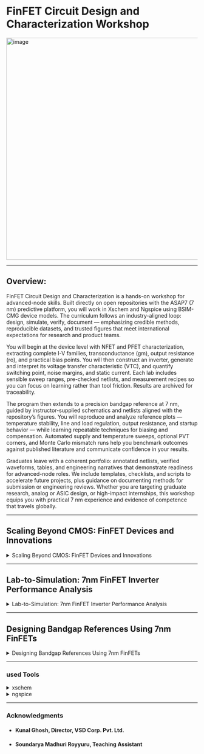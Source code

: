 # FinFET Circuit Design and Characterization Workshop

<img width="1199" height="584" alt="image" src="https://github.com/user-attachments/assets/be5eec19-3858-467f-9210-e7e083e8d67a" />

-----------------------------------------------------------------------------

## Overview:

FinFET Circuit Design and Characterization is a hands-on workshop for advanced-node skills. Built directly on open repositories with the ASAP7 (7 nm) predictive platform, you will work in Xschem and Ngspice using BSIM-CMG device models. The curriculum follows an industry-aligned loop: design, simulate, verify, document — emphasizing credible methods, reproducible datasets, and trusted figures that meet international expectations for research and product teams.

 

You will begin at the device level with NFET and PFET characterization, extracting complete I-V families, transconductance (gm), output resistance (ro), and practical bias points. You will then construct an inverter, generate and interpret its voltage transfer characteristic (VTC), and quantify switching point, noise margins, and static current. Each lab includes sensible sweep ranges, pre-checked netlists, and measurement recipes so you can focus on learning rather than tool friction. Results are archived for traceability.

 

The program then extends to a precision bandgap reference at 7 nm, guided by instructor-supplied schematics and netlists aligned with the repository’s figures. You will reproduce and analyze reference plots — temperature stability, line and load regulation, output resistance, and startup behavior — while learning repeatable techniques for biasing and compensation. Automated supply and temperature sweeps, optional PVT corners, and Monte Carlo mismatch runs help you benchmark outcomes against published literature and communicate confidence in your results.

 

Graduates leave with a coherent portfolio: annotated netlists, verified waveforms, tables, and engineering narratives that demonstrate readiness for advanced-node roles. We include templates, checklists, and scripts to accelerate future projects, plus guidance on documenting methods for submission or engineering reviews. Whether you are targeting graduate research, analog or ASIC design, or high-impact internships, this workshop equips you with practical 7 nm experience and evidence of competence that travels globally.

------------------------------------------------------------------------------

## Scaling Beyond CMOS: FinFET Devices and Innovations
<details>
<summary>Scaling Beyond CMOS: FinFET Devices and Innovations</summary>

&nbsp;
### 0. Path To Zetta Scale Computing
&nbsp;
<img width="1447" height="813" alt="image" src="https://github.com/user-attachments/assets/b226f7f9-6b2c-41df-91f2-a895b32da365" />

&nbsp;
<img width="1448" height="811" alt="image" src="https://github.com/user-attachments/assets/18249d1c-24e3-4428-955b-2953345e12fc" />

&nbsp;
<img width="1449" height="808" alt="image" src="https://github.com/user-attachments/assets/cb822405-bea9-425d-81f7-52a4a269cdc2" />

&nbsp;
<img width="1450" height="812" alt="image" src="https://github.com/user-attachments/assets/9b70f99a-5041-4204-8b30-b95662ebcbfa" />

&nbsp;
<img width="1451" height="810" alt="image" src="https://github.com/user-attachments/assets/057b6cde-114a-41b1-ba71-b17f5e24d169" />


&nbsp;
### 1. CMOS Evolution And Next-Gen Candidates
&nbsp;

<img width="1451" height="812" alt="image" src="https://github.com/user-attachments/assets/cbaca5b1-4cf9-40f6-93a2-2f75c0f07a4d" />


&nbsp;
### 2. Introduction To FinFETs
&nbsp;

<img width="1452" height="813" alt="image" src="https://github.com/user-attachments/assets/8fbde027-a528-473e-98c4-287c2715388f" />


<img width="1451" height="813" alt="image" src="https://github.com/user-attachments/assets/aa1efd1c-78a4-4368-906c-23e4e372788c" />


<img width="1448" height="811" alt="image" src="https://github.com/user-attachments/assets/91e0a730-fbf5-4721-ab4c-96a01ca538d1" />

&nbsp;
### 3. CMOS Technology Inflection Points
&nbsp;
<img width="1452" height="807" alt="image" src="https://github.com/user-attachments/assets/60cc2cd2-ddd8-4b19-849c-6f6265e2ba81" />


<img width="1448" height="808" alt="image" src="https://github.com/user-attachments/assets/b32d6203-0d72-4673-886b-ff7caa96a59e" />



&nbsp;
### 4. Standard Cell Area Scaling And Variability
&nbsp;


<img width="1451" height="807" alt="image" src="https://github.com/user-attachments/assets/5dcebf22-0c39-4201-8e3c-2f4f0a412ee4" />


<img width="1447" height="804" alt="image" src="https://github.com/user-attachments/assets/4996e2bd-aa42-4a61-92e1-259edad082ca" />


<img width="1450" height="799" alt="image" src="https://github.com/user-attachments/assets/11b40553-a24e-468f-9207-43096b94febe" />

&nbsp;
### 5. Parasitics Resistance And Capacitance
&nbsp;
<img width="1451" height="804" alt="image" src="https://github.com/user-attachments/assets/defe1527-4027-40c0-a17e-09af2c17f864" />


<img width="1451" height="804" alt="image" src="https://github.com/user-attachments/assets/e027474d-12db-4dbe-9b56-2613a1308fe9" />


<img width="1450" height="804" alt="image" src="https://github.com/user-attachments/assets/c5a4f5f4-5ca1-4373-8ad6-66090d44741b" />

&nbsp;
### 6. Device Scaling And Electrical Characteristics
&nbsp;

<img width="1450" height="804" alt="image" src="https://github.com/user-attachments/assets/7607448b-1399-49b5-a7e2-23796beb22e5" />


<img width="1448" height="803" alt="image" src="https://github.com/user-attachments/assets/9df2fbaa-5650-4fc0-9c80-4c8c4fc6c0aa" />


<img width="1452" height="804" alt="image" src="https://github.com/user-attachments/assets/a52b074b-42d7-4375-90dd-5eb10e737b70" />


<img width="1449" height="807" alt="image" src="https://github.com/user-attachments/assets/07de2558-d0be-40fd-8b37-849744fa3501" />


<img width="1451" height="803" alt="image" src="https://github.com/user-attachments/assets/fca1127c-5bce-4dfa-90a0-0c87ebafe051" />


<img width="1452" height="801" alt="image" src="https://github.com/user-attachments/assets/75ba0243-b720-4130-b4ef-6d173991ae49" />


<img width="1448" height="805" alt="image" src="https://github.com/user-attachments/assets/f7290e57-4a01-4dc3-968b-e6f71213d4aa" />

&nbsp;
### 7. 3D-Structures
&nbsp;

<img width="1450" height="804" alt="image" src="https://github.com/user-attachments/assets/7a5bdb5c-60b9-4ad8-a7c0-2399274fe17f" />


<img width="1450" height="804" alt="image" src="https://github.com/user-attachments/assets/cdffeca0-bf10-4bff-8160-0bb1ed8b06a1" />


<img width="1450" height="802" alt="image" src="https://github.com/user-attachments/assets/7821b108-0f6e-4a36-8616-d491eab36a18" />


<img width="1450" height="804" alt="image" src="https://github.com/user-attachments/assets/027d8dfc-07b3-4fb1-aa73-99694812cc75" />


<img width="1449" height="809" alt="image" src="https://github.com/user-attachments/assets/db667d29-1956-4563-b6fe-283e287bf6fe" />


<img width="1447" height="805" alt="image" src="https://github.com/user-attachments/assets/521bdaac-c552-4b58-b2e0-e23a92194ee6" />

&nbsp;
### 8. BOEL Innovations
&nbsp;

<img width="1450" height="801" alt="image" src="https://github.com/user-attachments/assets/a1e74bae-ee21-4c12-a318-58ce212cdd9c" />


<img width="1451" height="803" alt="image" src="https://github.com/user-attachments/assets/0145b8a5-eccc-4f2d-9b20-8ec308c0e949" />


<img width="1455" height="807" alt="image" src="https://github.com/user-attachments/assets/2999c726-e3cc-4831-a1bd-031ad33806c5" />


<img width="1449" height="806" alt="image" src="https://github.com/user-attachments/assets/5752f7fd-7ac2-4817-a0af-19e06d2d729d" />


<img width="1450" height="803" alt="image" src="https://github.com/user-attachments/assets/db766ccc-8621-4363-8fee-1c4a732f76be" />


</details>

---------------------------------------------------------------------------------
## Lab-to-Simulation: 7nm FinFET Inverter Performance Analysis
<details>
<summary>Lab-to-Simulation: 7nm FinFET Inverter Performance Analysis</summary>

&nbsp;
### 9. First NFET Characteristics Using 7nm PDKs
&nbsp;

Lets understand FinFET's, why they are used and plot characteristsics.
The NFET spice file we are using to plot characteristic is "nfet_char.spice"

You find it in VDI under ~Desktop/asap_7nm_Xschem.

``` cmd
vsduser@vsduser:~/Desktop/asap_7nm_Xschem$ pwd
/home/vsduser/Desktop/asap_7nm_Xschem
vsduser@vsduser:~/Desktop/asap_7nm_Xschem$ ls
asap_7nm_nfet.sym  bsimcmg.osdi         inverter_finfet.spice  inverter_vtc.sch    nfet_char.sch    README.md
asap_7nm_pfet.sym  inverter_finfet.sch  inverter_vtc2.spice    inverter_vtc.spice  nfet_char.spice
vsduser@vsduser:~/Desktop/asap_7nm_Xschem$ 

```

<img width="1029" height="136" alt="image" src="https://github.com/user-attachments/assets/6d2ea202-aa4e-4633-8d21-c19e5ff3d525" />

&nbsp;
##### spice files we are using: **nfet_char.spice**
&nbsp;

``` spice
** sch_path: /home/hprcse/Finfet/nfet_char.sch
**.subckt nfet_char
V1 nfet_in GND 0
V2 vdd GND 3
R1 vdd nfet_out 1k m=1
Xnfet2 nfet_out nfet_in GND GND asap_7nm_nfet l=7e-009 nfin=14
**** begin user architecture code


.dc v1 0 0.7 1m v2 0 0.7 0.2
.control
run
set xbrushwidth=3
let vd = vdd - nfet_out
let id  = vd/1000
plot id
.endc


**** end user architecture code
**.ends
.GLOBAL GND
**** begin user architecture code

.subckt asap_7nm_nfet S G D B l=7e-009 nfin=14
	nnmos_finfet S G D B BSIMCMG_osdi_N l=7e-009 nfin=14
.ends asap_7nm_nfet

.model BSIMCMG_osdi_N BSIMCMG_va (
+ TYPE = 1
************************************************************
*                         general                          *
************************************************************
+version = 107             bulkmod = 1               igcmod  = 1               igbmod  = 0
+gidlmod = 1               iimod   = 0               geomod  = 1               rdsmod  = 0
+rgatemod= 0               rgeomod = 0               shmod   = 0               nqsmod  = 0
+coremod = 0               cgeomod = 0               capmod  = 0               tnom    = 25
+eot     = 1e-009          eotbox  = 1.4e-007        eotacc  = 1e-010          tfin    = 6.5e-009
+toxp    = 2.1e-009        nbody   = 1e+022          phig    = 4.2466          epsrox  = 3.9
+epsrsub = 11.9            easub   = 4.05            ni0sub  = 1.1e+016        bg0sub  = 1.17
+nc0sub  = 2.86e+025       nsd     = 2e+026          ngate   = 0               nseg    = 5
+l       = 2.1e-008        xl      = 1e-009          lint    = -2e-009         dlc     = 0
+dlbin   = 0               hfin    = 3.2e-008        deltaw  = 0               deltawcv= 0
+sdterm  = 0               epsrsp  = 3.9             nfin    = 1
+toxg    = 1.80e-009
************************************************************
*                            dc                            *
************************************************************
+cit     = 0               cdsc    = 0.01            cdscd   = 0.01            dvt0    = 0.05
+dvt1    = 0.47            phin    = 0.05            eta0    = 0.07            dsub    = 0.35
+k1rsce  = 0               lpe0    = 0               dvtshift= 0               qmfactor= 2.5
+etaqm   = 0.54            qm0     = 0.001           pqm     = 0.66            u0      = 0.0303
+etamob  = 2               up      = 0               ua      = 0.55            eu      = 1.2
+ud      = 0               ucs     = 1               rdswmin = 0               rdsw    = 200
+wr      = 1               rswmin  = 0               rdwmin  = 0               rshs    = 0
+rshd    = 0               vsat    = 70000           deltavsat= 0.2             ksativ  = 2
+mexp    = 4               ptwg    = 30              pclm    = 0.05            pclmg   = 0
+pdibl1  = 0               pdibl2  = 0.002           drout   = 1               pvag    = 0
+fpitch  = 2.7e-008        rth0    = 0.225           cth0    = 1.243e-006      wth0    = 2.6e-007
+lcdscd  = 5e-005          lcdscdr = 5e-005          lrdsw   = 0.2             lvsat   = 0
************************************************************
*                         leakage                          *
************************************************************
+aigc    = 0.014           bigc    = 0.005           cigc    = 0.25            dlcigs  = 1e-009
+dlcigd  = 1e-009          aigs    = 0.0115          aigd    = 0.0115          bigs    = 0.00332
+bigd    = 0.00332         cigs    = 0.35            cigd    = 0.35            poxedge = 1.1
+agidl   = 1e-012          agisl   = 1e-012          bgidl   = 10000000        bgisl   = 10000000
+egidl   = 0.35            egisl   = 0.35
************************************************************
*                            rf                            *
************************************************************
************************************************************
*                         junction                         *
************************************************************
************************************************************
*                       capacitance                        *
************************************************************
+cfs     = 0               cfd     = 0               cgso    = 1.6e-010        cgdo    = 1.6e-010
+cgsl    = 0               cgdl    = 0               ckappas = 0.6             ckappad = 0.6
+cgbo    = 0               cgbl    = 0
************************************************************
*                       temperature                        *
************************************************************
+tbgasub = 0.000473        tbgbsub = 636             kt1     = 0               kt1l    = 0
+ute     = -0.7            utl     = 0               ua1     = 0.001032        ud1     = 0
+ucste   = -0.004775       at      = 0.001           ptwgt   = 0.004           tmexp   = 0
+prt     = 0               tgidl   = -0.007          igt     = 2.5
************************************************************
*                          noise                           *
************************************************************
**)
.control
pre_osdi /home/vsduser/Desktop/asap_7nm_Xschem/bsimcmg.osdi
.endc


**** end user architecture code
.end
```
&nbsp;
#### to create characteristics plot run "___ngspice nfet_char.spice___"
&nbsp;
<img width="1359" height="947" alt="image" src="https://github.com/user-attachments/assets/7f6926b3-f729-46c5-aac7-d8f3b5fb20ab" />
&nbsp;

if we ___plot id vs vd___ in **ngspice** we get following graph

&nbsp;
&nbsp;
<img width="1157" height="966" alt="image" src="https://github.com/user-attachments/assets/3852790a-6228-4850-bde2-44fc64aafc28" />
&nbsp;



### 10. First Inverter Characteristics Using 7nm FinFETs
before we start with inverter characteristic we run xschem with nfet characteristic: <ins>**xschem nfet_char.sch**</ins>

#### some useful commands for "**xschem**" handling:
&nbsp;
 | Command|Key-Sequence|
 |:--------|:------------:|
 |Zoom full| F |
 |Redraw screen | ESC |
 |Zoom In | Shift-Z |
 |Zoom Out | Cntrl-Z | 
 |Insert Object | Shift-I|
 |Insert Line | L |
 |Selcet all| Ctrl-A|
 |Save| Ctrl-S|
 |Open| Ctrl-O|
 |Quit| Ctrl-Q|

&nbsp;

<img width="671" height="136" alt="image" src="https://github.com/user-attachments/assets/c298584b-1317-4b16-a475-73c5cada7466" />

&nbsp;

<img width="1192" height="896" alt="image" src="https://github.com/user-attachments/assets/4dfc71e9-96e9-41be-b447-581c777d5244" />

&nbsp;
&nbsp;

let jump now to inverter characteristic. We us following spice file "inverter_vtc_class.spice" with below contens:

``` spice

** sch_path: /home/vsduser/Desktop/asap_7nm_Xschem/inverter_vtc.sch
**.subckt inverter_vtc
Xpfet1 nfet_out nfet_in vdd vdd asap_7nm_pfet l=7e-009 nfin=14
Xnfet1 nfet_out nfet_in GND GND asap_7nm_nfet l=7e-009 nfin=14
V1 nfet_in GND pulse(0 0.7 20p 10p 10p 20p 500p 1)
V2 vdd GND 0.7
**** begin user architecture code


.dc v1 0 0.7 1m
*.tran 1e-12 100e-12

.control
    * First run DC
    dc v1 0 0.7 1m
    run

    * DC measurements
    meas dc v_th when nfet_out = nfet_in
    plot nfet_out nfet_in
    
    let gain_av = abs(deriv(nfet_out))
    meas dc max_gain max gain_av
    let gain_target = max_gain * 0.999
    meas dc vil find nfet_in when gain_av = gain_target cross=1
    meas dc voh find nfet_out when gain_av = gain_target cross=1
    meas dc vih find nfet_in when gain_av = gain_target cross=2
    meas dc vol find nfet_out when gain_av = gain_target cross=2
    let nmh = voh - vih
    let nml = vil - vol
    print v_th max_gain vil voh vih vol nmh nml
    
    *Transconductance
    
    let id = v2#branch
    let gm = real(deriv(id, nfet_in))
    meas dc gm_max MAX gm
    plot gm
    let r_out= deriv(nfet_out,id)
    plot r_out
    plot id
    
    * Transient measurements
    tran 1e-12 100e-12
    meas tran tpr when nfet_in = 0.35 rise = 1
    meas tran tpf when nfet_out = 0.35 fall = 1
    let tp = (tpr + tpf) / 2
    let trans_current = v2#branch
    meas tran id_pwr integ trans_current from=2e-11 to=6e-11
    let pwr = id_pwr * 0.7
    let power = abs(pwr / 40e-12)
    print tpr tpf tp id_pwr pwr power
  
    tran 0.1 100p                         
    meas tran tr when nfet_in=0.07 RISE=1  
    meas tran tf when nfet_out=0.63 FALL=1 
    let t_delay = tr + tf                  
    print t_delay                         
    let f = 1/t_delay                     
    print f                              

    

.endc




**** end user architecture code
**.ends
.GLOBAL GND
**** begin user architecture code

.subckt asap_7nm_pfet S G D B l=7e-009 nfin=14
	npmos_finfet S G D B BSIMCMG_osdi_P l=7e-009 nfin=14
.ends asap_7nm_pfet

.model BSIMCMG_osdi_P BSIMCMG_va (
+ TYPE = 0

************************************************************
*                         general                          *
************************************************************
+version = 107             bulkmod = 1               igcmod  = 1               igbmod  = 0
+gidlmod = 1               iimod   = 0               geomod  = 1               rdsmod  = 0
+rgatemod= 0               rgeomod = 0               shmod   = 0               nqsmod  = 0
+coremod = 0               cgeomod = 0               capmod  = 0               tnom    = 25
+eot     = 1e-009          eotbox  = 1.4e-007        eotacc  = 3e-010          tfin    = 6.5e-009
+toxp    = 2.1e-009        nbody   = 1e+022          phig    = 4.9278          epsrox  = 3.9
+epsrsub = 11.9            easub   = 4.05            ni0sub  = 1.1e+016        bg0sub  = 1.17
+nc0sub  = 2.86e+025       nsd     = 2e+026          ngate   = 0               nseg    = 5
+l       = 2.1e-008        xl      = 1e-009          lint    = -2.5e-009       dlc     = 0
+dlbin   = 0               hfin    = 3.2e-008        deltaw  = 0               deltawcv= 0
+sdterm  = 0               epsrsp  = 3.9             nfin    = 1
+toxg    = 1.8e-009
************************************************************
*                            dc                            *
************************************************************
+cit     = 0               cdsc    = 0.003469        cdscd   = 0.001486        dvt0    = 0.05
+dvt1    = 0.36            phin    = 0.05            eta0    = 0.094           dsub    = 0.24
+k1rsce  = 0               lpe0    = 0               dvtshift= 0               qmfactor= 0
+etaqm   = 0.54            qm0     = 2.183e-012      pqm     = 0.66            u0      = 0.0237
+etamob  = 4               up      = 0               ua      = 1.133           eu      = 0.05
+ud      = 0.0105          ucs     = 0.2672          rdswmin = 0               rdsw    = 200
+wr      = 1               rswmin  = 0               rdwmin  = 0               rshs    = 0
+rshd    = 0               vsat    = 60000           deltavsat= 0.17            ksativ  = 1.592
+mexp    = 2.491           ptwg    = 25              pclm    = 0.01            pclmg   = 1
+pdibl1  = 800             pdibl2  = 0.005704        drout   = 4.97            pvag    = 200
+fpitch  = 2.7e-008        rth0    = 0.15            cth0    = 1.243e-006      wth0    = 2.6e-007
+lcdscd  = 0               lcdscdr = 0               lrdsw   = 1.3             lvsat   = 1441
************************************************************
*                         leakage                          *
************************************************************
+aigc    = 0.007           bigc    = 0.0015          cigc    = 1               dlcigs  = 5e-009
+dlcigd  = 5e-009          aigs    = 0.006           aigd    = 0.006           bigs    = 0.001944
+bigd    = 0.001944        cigs    = 1               cigd    = 1               poxedge = 1.152
+agidl   = 2e-012          agisl   = 2e-012          bgidl   = 1.5e+008        bgisl   = 1.5e+008
+egidl   = 1.142           egisl   = 1.142
************************************************************
*                            rf                            *
************************************************************
************************************************************
*                         junction                         *
************************************************************
************************************************************
*                       capacitance                        *
************************************************************
+cfs     = 0               cfd     = 0               cgso    = 1.6e-010        cgdo    = 1.6e-010
+cgsl    = 0               cgdl    = 0               ckappas = 0.6             ckappad = 0.6
+cgbo    = 0               cgbl    = 0
************************************************************
*                       temperature                        *
************************************************************
+tbgasub = 0.000473        tbgbsub = 636             kt1     = 0               kt1l    = 0
+ute     = -1.2            utl     = 0               ua1     = 0.001032        ud1     = 0
+ucste   = -0.004775       at      = 0.001           ptwgt   = 0.004           tmexp   = 0
+prt     = 0               tgidl   = -0.007          igt     = 2.5
************************************************************
*                          noise                           *
************************************************************
**)
.control
pre_osdi /home/vsduser/Desktop/asap_7nm_Xschem/bsimcmg.osdi
.endc



.subckt asap_7nm_nfet S G D B l=7e-009 nfin=14
	nnmos_finfet S G D B BSIMCMG_osdi_N l=7e-009 nfin=14
.ends asap_7nm_nfet

.model BSIMCMG_osdi_N BSIMCMG_va (
+ TYPE = 1
************************************************************
*                         general                          *
************************************************************
+version = 107             bulkmod = 1               igcmod  = 1               igbmod  = 0
+gidlmod = 1               iimod   = 0               geomod  = 1               rdsmod  = 0
+rgatemod= 0               rgeomod = 0               shmod   = 0               nqsmod  = 0
+coremod = 0               cgeomod = 0               capmod  = 0               tnom    = 25
+eot     = 1e-009          eotbox  = 1.4e-007        eotacc  = 1e-010          tfin    = 6.5e-009
+toxp    = 2.1e-009        nbody   = 1e+022          phig    = 4.2466          epsrox  = 3.9
+epsrsub = 11.9            easub   = 4.05            ni0sub  = 1.1e+016        bg0sub  = 1.17
+nc0sub  = 2.86e+025       nsd     = 2e+026          ngate   = 0               nseg    = 5
+l       = 2.1e-008        xl      = 1e-009          lint    = -2e-009         dlc     = 0
+dlbin   = 0               hfin    = 3.2e-008        deltaw  = 0               deltawcv= 0
+sdterm  = 0               epsrsp  = 3.9             nfin    = 1
+toxg    = 1.80e-009
************************************************************
*                            dc                            *
************************************************************
+cit     = 0               cdsc    = 0.01            cdscd   = 0.01            dvt0    = 0.05
+dvt1    = 0.47            phin    = 0.05            eta0    = 0.07            dsub    = 0.35
+k1rsce  = 0               lpe0    = 0               dvtshift= 0               qmfactor= 2.5
+etaqm   = 0.54            qm0     = 0.001           pqm     = 0.66            u0      = 0.0303
+etamob  = 2               up      = 0               ua      = 0.55            eu      = 1.2
+ud      = 0               ucs     = 1               rdswmin = 0               rdsw    = 200
+wr      = 1               rswmin  = 0               rdwmin  = 0               rshs    = 0
+rshd    = 0               vsat    = 70000           deltavsat= 0.2             ksativ  = 2
+mexp    = 4               ptwg    = 30              pclm    = 0.05            pclmg   = 0
+pdibl1  = 0               pdibl2  = 0.002           drout   = 1               pvag    = 0
+fpitch  = 2.7e-008        rth0    = 0.225           cth0    = 1.243e-006      wth0    = 2.6e-007
+lcdscd  = 5e-005          lcdscdr = 5e-005          lrdsw   = 0.2             lvsat   = 0
************************************************************
*                         leakage                          *
************************************************************
+aigc    = 0.014           bigc    = 0.005           cigc    = 0.25            dlcigs  = 1e-009
+dlcigd  = 1e-009          aigs    = 0.0115          aigd    = 0.0115          bigs    = 0.00332
+bigd    = 0.00332         cigs    = 0.35            cigd    = 0.35            poxedge = 1.1
+agidl   = 1e-012          agisl   = 1e-012          bgidl   = 10000000        bgisl   = 10000000
+egidl   = 0.35            egisl   = 0.35
************************************************************
*                            rf                            *
************************************************************
************************************************************
*                         junction                         *
************************************************************
************************************************************
*                       capacitance                        *
************************************************************
+cfs     = 0               cfd     = 0               cgso    = 1.6e-010        cgdo    = 1.6e-010
+cgsl    = 0               cgdl    = 0               ckappas = 0.6             ckappad = 0.6
+cgbo    = 0               cgbl    = 0
************************************************************
*                       temperature                        *
************************************************************
+tbgasub = 0.000473        tbgbsub = 636             kt1     = 0               kt1l    = 0
+ute     = -0.7            utl     = 0               ua1     = 0.001032        ud1     = 0
+ucste   = -0.004775       at      = 0.001           ptwgt   = 0.004           tmexp   = 0
+prt     = 0               tgidl   = -0.007          igt     = 2.5
************************************************************
*                          noise                           *
************************************************************
**)
.control
pre_osdi /home/vsduser/Desktop/asap_7nm_Xschem/bsimcmg.osdi
.endc


**** end user architecture code
.end


```

we do spice simulation with "ngspice inverter_vtc_class.spice" and get al result 4 plots.

- nfet_out vs nfet_in (V_th)
- output resistance
- drain current
- transconductance (Gm)

<img width="1477" height="950" alt="image" src="https://github.com/user-attachments/assets/db21d969-40f8-4e1d-b66a-49cca17ae3ec" />

&nbsp;
&nbsp;
#### Switchine Threshold Voltage (V_tc)

The switching threshold, denoted as V_th, is defined as the point where the input voltage nfet_in equals the output voltage nfet_out. The ratio of the relative driving strengths of the PMOS and NMOS transistors determines this switching threshold. To raise V_th, a larger ratio is needed, which involves widening the PMOS transistor. Conversely, enhancing the strength of the NMOS transistor will shift the switching threshold closer to ground (GND).

Spice command for calculating V_th:
&nbsp;
``` spice
meas dc v_th when nfet_out=nfet_in
```
&nbsp;
cutoff point for Vtc will be at:

x0 = 0.344791, y0 = 0.344768
&nbsp;

<img width="1326" height="957" alt="image" src="https://github.com/user-attachments/assets/0ef03bf1-3e92-402b-824f-81d963b16b02" />

&nbsp;
**ngspice result -> v_th =  3.447862e-01**
&nbsp;

<img width="611" height="223" alt="image" src="https://github.com/user-attachments/assets/0b974a03-9d78-4e20-97bb-61d885f73718" />

&nbsp;

#### Drain Current (Id)

Drain current (𝐼𝐷) is the current that flows from the drain terminal to the source terminal in a field-effect transistor (FET). It is primarily controlled by the voltage applied at the gate terminal, which creates an electric field that modulates the conductivity of the channel between the drain and source. As the gate voltage increases, the channel becomes more conductive, allowing more current to flow from the drain to the source. In the saturation region, the drain current reaches a constant value, independent of the drain-source voltage, while in the triode region, it increases linearly with the drain-source voltage. The drain current is a key parameter in determining the performance of transistors in various applications, such as amplifiers and digital circuits.

Here the drain current is calculated using v2#branch current . We can get this by using display in NGSPICE. The commands that were used to plot Id

```spice
let id=v2#branch
plot id
```

&nbsp;

<img width="1601" height="969" alt="image" src="https://github.com/user-attachments/assets/1b4c4b81-453a-468b-91b9-0a8d7f6ec3ba" />

&nbsp;

#### Propagation Delay (Tp)

The propagation delay of a logic gate e.g. inverter is the difference in time (calculated at 50% of input-output transition), when output switches, after application of input. Rise time (tr) is the time, during transition, when output switches from 10% to 90% of the maximum value. Fall time (tf) is the time, during transition, when output switches from 90% to 10% of the maximum value. Many designs could also prefer 30% to 70% for rise time and 70% to 30% for fall time. It could vary upto different designs.

Spice Commands

``` spice
meas tran tpr when nfet_in=0.35 RISE=1 : Measures the rise time (tpr) when the input voltage reaches 0.35V
meas tran tpf when nfet_out=0.35 FALL=1 : Measures the fall time (tpf) when the output voltage reaches 0.35V. 
let tp = (tpf + tpr)/2 : Calculates the average propagation delay (tp) as the mean of the rise and fall times.
print tp : prints the Propagation Delay
```
&nbsp;

<ins>ngspice output for propagation delay>/ins>

**tpr = 2.500000e-11**

**tpf = 2.560432e-11**

**tp = 2.530216e-11**


&nbsp;

#### Gain (Av)

Gain is defined as Change in output voltage to that of input voltage. Spice Commands to calculate gain

``` spice
let gain_av=deriv(nfet_out) : this gives out negative gain
** to get abs gain we can use

let gain_av=abs(deriv(nfet_out)) : Gives the absolute value of gain.
plot gain
```

&nbsp;

<ins>ngspice output for max gain:</ins>
&nbsp;

**max_gain = 6.428448e+00**

&nbsp;

#### Noise Margins

Noise margin in a CMOS voltage transfer characteristic (VTC) refers to the tolerance a digital circuit has to noise before signal integrity is compromised. It is defined by two key metrics: Noise Margin High (NMH) and Noise Margin Low (NML). NMH is the difference between the minimum output high voltage (VOH) and the minimum input high voltage (VIH) required to recognize a logic high signal. NML is the difference between the maximum output low voltage (VOL) and the maximum input low voltage (VIL) required to recognize a logic low signal. Larger noise margins ensure the circuit is more resistant to voltage fluctuations or noise, maintaining proper logic level detection.

Spice Commands:

``` spice
meas dc vil find nfet_in when nfet_out=gain CROSS=1   : Measures the (vil, the "input low voltage") when (nfet_out) crosses the gain value for the first time (CROSS=1).
meas dc voh find nfet_out when nfet_out=gain CROSS=1  : Measures the (voh, the "output high voltage") at the same crossing point as vil. 
meas dc vih find nfet_in when nfet_out=gain CROSS=2   : Measures the (vih, the "input high voltage") when the output voltage crosses the gain value for the second time (CROSS=2). 
meas dc vol find nfet_out when nfet_out=gain CROSS=2  : Measures the (vol, the "output low voltage") at the second crossing point. This represents the low state of the output.

let nmh=voh-vih                                       : Calculates the noise margin high (nmh)
print nmh                                             : Prints the calculated noise margin high.
let nml=vil-vol                                       : Calculates the noise margin low (nml)
print nml                                             : Prints the calculated noise margin low.
```

<ins>ngspice output for noise margin:</ins>

**vil = 3.488156e-01**

**voh = 3.190767e-01**

**vih = 3.510961e-01**

**vol = 3.044187e-01**

**nmh = -3.20194e-02**

&nbsp;

#### - Transconductance (Gm)

- The transconductance gm of a device is the small‑signal change of the output current per change of the input voltage:
  gm = dIout / dVin.
- Unit: siemens (S) = A/V. Common symbol: gm or g_m. Also called transconductance (or mutual conductance).

Meaning
- gm describes how efficiently a voltage change at the input is converted into a current change at the output. It is a key parameter for the gain behavior and bandwidth of amplifier circuits.

Formulas for typical devices
- BJT (collector/emitter current Ic, thermal voltage VT ≈ 25.85 mV at 25 °C):
  gm ≈ Ic / VT.
  Example: Ic = 1 mA → gm ≈ 0.001 / 0.02585 ≈ 0.0387 S = 38.7 mS.
- MOSFET (saturation region, overdrive Vov = Vgs − Vth):
  Approximation: gm ≈ 2·Id / Vov.
  Alternatively (ideal square‑law): gm = √(2 μ·Cox·(W/L)·Id).
  Example: Id = 1 mA, Vov = 0.2 V → gm ≈ 2·0.001 / 0.2 = 0.01 S = 10 mS.

Small‑signal models
- BJT (hybrid‑π): small‑signal current source gm·vπ between collector and emitter; input resistance rπ ≈ β / gm.
- MOSFET: small‑signal current source gm·vgs between drain and source; gate is effectively a high‑impedance input.

Effect on gain
- In a simple amplifier with load resistance RL, the voltage gain is approximately A_v ≈ −gm·(RL || r_o) (sign depends on circuit topology).
- Higher gm → higher open‑loop gain and often larger bandwidth, but also stronger dependence on bias current and temperature.

Practical notes
- gm depends on the operating point (bias current or Vgs/Vbe) and on temperature.
- In integrated circuits the specific transconductance k′ = μ·Cox is often used.
- For more accurate calculations additional effects must be considered (e.g., channel‑length modulation r_o for MOSFETs, nonlinearities).

One‑sentence summary
- Transconductance = small‑signal current change per input voltage change (gm = dI/dV), a central parameter for a transistor’s ability to amplify.

Spice commands

``` spice
let gm = real(deriv(id, nfet_in)) : Calculates the transconductance (gm) as the derivative of the branch current with respect to the input voltage.
meas dc gm_max MAX gm: Measures the maximum transconductance (gm_max).
plot gm
```

&nbsp;

<ins>ngspice output for max transcudacdance:</ins>

**gm_max              =  1.235805e-03 at=  4.250000e-01**

&nbsp;

<img width="973" height="756" alt="image" src="https://github.com/user-attachments/assets/667a4093-2903-49c1-878d-eb8feba976be" />

&nbsp;

#### - Frequency (f)

In this case, the maximum signal frequency was calculated, using delay time. As disscussed above about rise time (tr) and fall time (tf). So the frequency would be 1/(tr+tf) Spice commands used for this :

``` spice
tran 0.1 100p                          : Performs a transient analysis with a time step of 0.1ns and a total simulation time of 100ps.
meas tran tr when nfet_in=0.07 RISE=1  : Measures the rise time (tr) when the input voltage reaches 0.07V.
meas tran tf when nfet_out=0.63 FALL=1 : Measures the fall time (tf) when the output voltage reaches 0.63V.
let t_delay = tr + tf                  : Calculates the total delay time as the sum of rise and fall times.
print t_delay                          : Prints the total delay time.
let f = 1/t_delay                      : Calculates the frequency (f) as the reciprocal of the total delay time.
print f                                : Prints the frequency.

```

&nbsp;

<ins>ngspice output for frequency:</ins>

**tr                  =  2.100000e-11**

**tf                  =  2.351715e-11**

**t_delay = 4.451715e-11**

**f = 2.246325e+10**

&nbsp;

#### - Output Resistance

The output resistance is defined as the ratio of output node voltage and the change in drain current. So here we are taking derivative of output voltage and derivative of the drain current. Spice commands:

``` spice
let r_out= deriv(nfet_out,id)   : Calculates the output resistance by taking the derivative of the output voltage with respect to the branch current.
plot r_out                      : Plots the output resistance.
```

&nbsp;

<img width="1460" height="853" alt="image" src="https://github.com/user-attachments/assets/05785c84-7161-4bc6-8cf9-790af66eaa1d" />

&nbsp;

#### - Schematic of inverter

&nbsp;

<ins>**run "xschem inverter_vtc.sch"**</ins>

&nbsp;

<img width="1144" height="817" alt="image" src="https://github.com/user-attachments/assets/24725245-3227-403e-8a37-055b9e01eee8" />

&nbsp;





### 11. Inverter Spice Deck And Characteristics Modelling


### 12. W/L Ratio, Vt, Power Consumption. Prop Delay, Gain And Noise Margin


### 13. Transconductance, Frequency And Inverter Characteristics Table Assignment


### 14. Lab Tips To Calculate Switching Threshold, Drain Current And Power


### 15. Lab Tips To Calculate Prop Delay, Transconductance and Frequency


### 16. Assignment


ASCII-Sum for "Gerhard" :

G = 71
e = 101
r = 114
h = 104
a = 97
r = 114
d = 100

Sum = 71 + 101 + 114 + 104 + 97 + 114 + 100 = 701

so we use 701mV in spice file.

reference W/L 14/7 for pmos & nmos

using 701mV. based on my name i get following values and plot using 14/7 (W/L Ration = 2) for pmos & nmos

using blow spice file:

``` spice


** sch_path: /home/vsduser/Desktop/asap_7nm_Xschem/inverter_vtc.sch
**.subckt inverter_vtc
Xpfet1 nfet_out nfet_in vdd vdd asap_7nm_pfet l=7e-009 nfin=14
Xnfet1 nfet_out nfet_in GND GND asap_7nm_nfet l=7e-009 nfin=14
V1 nfet_in GND pulse(0 0.701 20p 10p 10p 20p 500p 1)
V2 vdd GND 0.701
**** begin user architecture code


.dc v1 0 0.701 1m
*.tran 1e-12 100e-12

.control
    * First run DC
   dc v1 0 0.701 1m
    run

    * DC measurements
    meas dc v_th when nfet_out = nfet_in
    plot nfet_out nfet_in
    
    let gain_av = abs(deriv(nfet_out))
    meas dc max_gain max gain_av
    let gain_target = max_gain * 0.999
    meas dc vil find nfet_in when gain_av = gain_target cross=1
    meas dc voh find nfet_out when gain_av = gain_target cross=1
    meas dc vih find nfet_in when gain_av = gain_target cross=2
    meas dc vol find nfet_out when gain_av = gain_target cross=2
    let nmh = voh - vih
    let nml = vil - vol
    print v_th max_gain vil voh vih vol nmh nml
    
    *Transconductance
    
    let id = v2#branch
    let gm = real(deriv(id, nfet_in))
    meas dc gm_max MAX gm
    plot gm
    let r_out= deriv(nfet_out,id)
    plot r_out
    plot id
    
    * Transient measurements
    tran 1e-12 100e-12
    meas tran tpr when nfet_in = 0.35 rise = 1
    meas tran tpf when nfet_out = 0.35 fall = 1
    let tp = (tpr + tpf) / 2
    let trans_current = v2#branch
    meas tran id_pwr integ trans_current from=2e-11 to=6e-11
    let pwr = id_pwr * 0.7
    let power = abs(pwr / 40e-12)
    print tpr tpf tp id_pwr pwr power
  
    tran 0.1 100p                         
    meas tran tr when nfet_in=0.07 RISE=1  
    meas tran tf when nfet_out=0.63 FALL=1 
    let t_delay = tr + tf                  
    print t_delay                         
    let f = 1/t_delay                     
    print f                              

    

.endc




**** end user architecture code
**.ends
.GLOBAL GND
**** begin user architecture code

.subckt asap_7nm_pfet S G D B l=7e-009 nfin=14
	npmos_finfet S G D B BSIMCMG_osdi_P l=7e-009 nfin=14
.ends asap_7nm_pfet

.model BSIMCMG_osdi_P BSIMCMG_va (
+ TYPE = 0

************************************************************
*                         general                          *
************************************************************
+version = 107             bulkmod = 1               igcmod  = 1               igbmod  = 0
+gidlmod = 1               iimod   = 0               geomod  = 1               rdsmod  = 0
+rgatemod= 0               rgeomod = 0               shmod   = 0               nqsmod  = 0
+coremod = 0               cgeomod = 0               capmod  = 0               tnom    = 25
+eot     = 1e-009          eotbox  = 1.4e-007        eotacc  = 3e-010          tfin    = 6.5e-009
+toxp    = 2.1e-009        nbody   = 1e+022          phig    = 4.9278          epsrox  = 3.9
+epsrsub = 11.9            easub   = 4.05            ni0sub  = 1.1e+016        bg0sub  = 1.17
+nc0sub  = 2.86e+025       nsd     = 2e+026          ngate   = 0               nseg    = 5
+l       = 2.1e-008        xl      = 1e-009          lint    = -2.5e-009       dlc     = 0
+dlbin   = 0               hfin    = 3.2e-008        deltaw  = 0               deltawcv= 0
+sdterm  = 0               epsrsp  = 3.9             nfin    = 1
+toxg    = 1.8e-009
************************************************************
*                            dc                            *
************************************************************
+cit     = 0               cdsc    = 0.003469        cdscd   = 0.001486        dvt0    = 0.05
+dvt1    = 0.36            phin    = 0.05            eta0    = 0.094           dsub    = 0.24
+k1rsce  = 0               lpe0    = 0               dvtshift= 0               qmfactor= 0
+etaqm   = 0.54            qm0     = 2.183e-012      pqm     = 0.66            u0      = 0.0237
+etamob  = 4               up      = 0               ua      = 1.133           eu      = 0.05
+ud      = 0.0105          ucs     = 0.2672          rdswmin = 0               rdsw    = 200
+wr      = 1               rswmin  = 0               rdwmin  = 0               rshs    = 0
+rshd    = 0               vsat    = 60000           deltavsat= 0.17            ksativ  = 1.592
+mexp    = 2.491           ptwg    = 25              pclm    = 0.01            pclmg   = 1
+pdibl1  = 800             pdibl2  = 0.005704        drout   = 4.97            pvag    = 200
+fpitch  = 2.7e-008        rth0    = 0.15            cth0    = 1.243e-006      wth0    = 2.6e-007
+lcdscd  = 0               lcdscdr = 0               lrdsw   = 1.3             lvsat   = 1441
************************************************************
*                         leakage                          *
************************************************************
+aigc    = 0.007           bigc    = 0.0015          cigc    = 1               dlcigs  = 5e-009
+dlcigd  = 5e-009          aigs    = 0.006           aigd    = 0.006           bigs    = 0.001944
+bigd    = 0.001944        cigs    = 1               cigd    = 1               poxedge = 1.152
+agidl   = 2e-012          agisl   = 2e-012          bgidl   = 1.5e+008        bgisl   = 1.5e+008
+egidl   = 1.142           egisl   = 1.142
************************************************************
*                            rf                            *
************************************************************
************************************************************
*                         junction                         *
************************************************************
************************************************************
*                       capacitance                        *
************************************************************
+cfs     = 0               cfd     = 0               cgso    = 1.6e-010        cgdo    = 1.6e-010
+cgsl    = 0               cgdl    = 0               ckappas = 0.6             ckappad = 0.6
+cgbo    = 0               cgbl    = 0
************************************************************
*                       temperature                        *
************************************************************
+tbgasub = 0.000473        tbgbsub = 636             kt1     = 0               kt1l    = 0
+ute     = -1.2            utl     = 0               ua1     = 0.001032        ud1     = 0
+ucste   = -0.004775       at      = 0.001           ptwgt   = 0.004           tmexp   = 0
+prt     = 0               tgidl   = -0.007          igt     = 2.5
************************************************************
*                          noise                           *
************************************************************
**)
.control
pre_osdi /home/vsduser/Desktop/asap_7nm_Xschem/bsimcmg.osdi
.endc



.subckt asap_7nm_nfet S G D B l=7e-009 nfin=14
	nnmos_finfet S G D B BSIMCMG_osdi_N l=7e-009 nfin=14
.ends asap_7nm_nfet

.model BSIMCMG_osdi_N BSIMCMG_va (
+ TYPE = 1
************************************************************
*                         general                          *
************************************************************
+version = 107             bulkmod = 1               igcmod  = 1               igbmod  = 0
+gidlmod = 1               iimod   = 0               geomod  = 1               rdsmod  = 0
+rgatemod= 0               rgeomod = 0               shmod   = 0               nqsmod  = 0
+coremod = 0               cgeomod = 0               capmod  = 0               tnom    = 25
+eot     = 1e-009          eotbox  = 1.4e-007        eotacc  = 1e-010          tfin    = 6.5e-009
+toxp    = 2.1e-009        nbody   = 1e+022          phig    = 4.2466          epsrox  = 3.9
+epsrsub = 11.9            easub   = 4.05            ni0sub  = 1.1e+016        bg0sub  = 1.17
+nc0sub  = 2.86e+025       nsd     = 2e+026          ngate   = 0               nseg    = 5
+l       = 2.1e-008        xl      = 1e-009          lint    = -2e-009         dlc     = 0
+dlbin   = 0               hfin    = 3.2e-008        deltaw  = 0               deltawcv= 0
+sdterm  = 0               epsrsp  = 3.9             nfin    = 1
+toxg    = 1.80e-009
************************************************************
*                            dc                            *
************************************************************
+cit     = 0               cdsc    = 0.01            cdscd   = 0.01            dvt0    = 0.05
+dvt1    = 0.47            phin    = 0.05            eta0    = 0.07            dsub    = 0.35
+k1rsce  = 0               lpe0    = 0               dvtshift= 0               qmfactor= 2.5
+etaqm   = 0.54            qm0     = 0.001           pqm     = 0.66            u0      = 0.0303
+etamob  = 2               up      = 0               ua      = 0.55            eu      = 1.2
+ud      = 0               ucs     = 1               rdswmin = 0               rdsw    = 200
+wr      = 1               rswmin  = 0               rdwmin  = 0               rshs    = 0
+rshd    = 0               vsat    = 70000           deltavsat= 0.2             ksativ  = 2
+mexp    = 4               ptwg    = 30              pclm    = 0.05            pclmg   = 0
+pdibl1  = 0               pdibl2  = 0.002           drout   = 1               pvag    = 0
+fpitch  = 2.7e-008        rth0    = 0.225           cth0    = 1.243e-006      wth0    = 2.6e-007
+lcdscd  = 5e-005          lcdscdr = 5e-005          lrdsw   = 0.2             lvsat   = 0
************************************************************
*                         leakage                          *
************************************************************
+aigc    = 0.014           bigc    = 0.005           cigc    = 0.25            dlcigs  = 1e-009
+dlcigd  = 1e-009          aigs    = 0.0115          aigd    = 0.0115          bigs    = 0.00332
+bigd    = 0.00332         cigs    = 0.35            cigd    = 0.35            poxedge = 1.1
+agidl   = 1e-012          agisl   = 1e-012          bgidl   = 10000000        bgisl   = 10000000
+egidl   = 0.35            egisl   = 0.35
************************************************************
*                            rf                            *
************************************************************
************************************************************
*                         junction                         *
************************************************************
************************************************************
*                       capacitance                        *
************************************************************
+cfs     = 0               cfd     = 0               cgso    = 1.6e-010        cgdo    = 1.6e-010
+cgsl    = 0               cgdl    = 0               ckappas = 0.6             ckappad = 0.6
+cgbo    = 0               cgbl    = 0
************************************************************
*                       temperature                        *
************************************************************
+tbgasub = 0.000473        tbgbsub = 636             kt1     = 0               kt1l    = 0
+ute     = -0.7            utl     = 0               ua1     = 0.001032        ud1     = 0
+ucste   = -0.004775       at      = 0.001           ptwgt   = 0.004           tmexp   = 0
+prt     = 0               tgidl   = -0.007          igt     = 2.5
************************************************************
*                          noise                           *
************************************************************
**)
.control
pre_osdi /home/vsduser/Desktop/asap_7nm_Xschem/bsimcmg.osdi
.endc


**** end user architecture code
.end

```

<img width="1697" height="1016" alt="image" src="https://github.com/user-attachments/assets/17a79674-d97b-4a8a-9f83-64d005d25750" />


``` ngspice output

v_th = 3.453099e-01
max_gain = 6.419967e+00
vil = 3.492708e-01
voh = 3.200718e-01
vih = 3.516842e-01
vol = 3.045787e-01
nmh = -3.16124e-02
nml = 4.469210e-02
gm_max              =  1.237678e-03 at=  4.260000e-01
Doing analysis at TEMP = 27.000000 and TNOM = 27.000000

Using SPARSE 1.3 as Direct Linear Solver

Initial Transient Solution
--------------------------

Node                                   Voltage
----                                   -------
nfet_out                              0.700646
nfet_in                                      0
vdd                                      0.701
v2#branch                         -8.09446e-07
v1#branch                          7.22565e-12

 Reference value :  4.75000e-11
No. of Data Rows : 120
tpr                 =  2.499287e-11
tpf                 =  2.560584e-11
id_pwr              =  -1.70088e-15 from=  2.00000e-11 to=  6.00000e-11
tpr = 2.499287e-11
tpf = 2.560584e-11
tp = 2.529935e-11
id_pwr = -1.70088e-15
pwr = -1.19062e-15
power = 2.976538e-05
Doing analysis at TEMP = 27.000000 and TNOM = 27.000000

Using SPARSE 1.3 as Direct Linear Solver

Initial Transient Solution
--------------------------

Node                                   Voltage
----                                   -------
nfet_out                              0.700646
nfet_in                                      0
vdd                                      0.701
v2#branch                         -8.09446e-07
v1#branch                          7.22565e-12


No. of Data Rows : 71
tr                  =  2.099857e-11
tf                  =  2.352563e-11
t_delay = 4.452420e-11
f = 2.245970e+10


```

v2#branch = Id

&nbsp;

<img width="1697" height="1016" alt="image" src="https://github.com/user-attachments/assets/a6fbca6d-9a9f-4839-83fd-15c2bf265aad" />


&nbsp;

### Characteristics Table 

&nbsp;

<ins>**increasing fins of pmos (10-20), constant fins for nmos of 14**</ins>

&nbsp;

| S.No	| W (nm) pmos 	| 	L (nm) pmos	| 	W/L (PMOS) | W (nm) nmos	| L (nm) nmos | W/L (NMOS)	| Vth (V)		| Id (A)		| nml (V)	| nmh (V)	| P (W)			| tpd (ps)	| Av		| f (Hz) 	  | 
|-------|---------------|---------------|--------------|----------------|-------------|-------------|---------------|---------------|-----------|-----------|---------------|-----------|-----------|-------------|
| 1		| 10			| 7				| 1,429		   | 14				| 7			  | 2,000		| 0,3220123		| 8,09118E-07	| 0,03700	| -0,02448	| 2,50431E-05	| 25,06941	| 6,473756	| 2,25905E+10 | 
| 2		| 12			| 7				| 1,714		   | 14				| 7			  | 2,000		| 0,3346122		| 8,09309E-07	| 0,04110	| -0,28558	| 2,75591E-05	| 25,18736	| 6,434344	| 2,25293E+10 | 
| 3		| 14			| 7				| 2,000		   | 14				| 7			  | 2,000		| 0,3453099		| 8,09446E-07	| 0,44692	| -0,31612	| 2,97654E-05	| 25,299	| 6,419967	| 2,24597E+10 |
| 4		| 16			| 7				| 2,286		   | 14				| 7			  | 2,000		| 0,3545648		| 8,09549E-07	| 0,46864	| -0,03439	| 3,17374E-05	| 25,37817	| 6,422362	| 2,23841E+10 |
| 5		| 18			| 7				| 2,571		   | 14				| 7			  | 2,000		| 0,3626907		| 8,09629E-07	| 0,04956	| -0,03630	| 3,35045E-05	| 25,44186	| 6,432083	| 2,23042E+10 |
| 6		| 20			| 7				| 2,857		   | 14				| 7			  | 2,000		| 0,3699111		| 8,09694E-07	| 0,05111	| -0,03850	| 3,51162E-05	| 25,49867	| 6,449714	| 2,22214E+10 |

&nbsp;

findings: if we increas pmos fins and we keep nmos fins constant at 14: Vth increase, Id keep quite stable, , Power & tpd increase and frequence go down.

<ins>**increasing fins of nmos (10-20), constant fins of pmos of 14**</ins>

&nbsp;

| S.No	| W (nm) pmos 	| 	L (nm) pmos	| 	W/L (PMOS) | W (nm) nmos	| L (nm) nmos | W/L (NMOS)	| Vth (V)	| Id (A)		| nml (V)	| nmh (V)	| P (W)			| tpd (ps)	| Av		| f (Hz) 	  | 
|-------|---------------|---------------|--------------|----------------|-------------|-------------|-----------|---------------|-----------|-----------|---------------|-----------|-----------|-------------|
| 1		| 14			| 7				| 2,000		   | 10				|7			  | 1,429		| 0,3685305	| 5,78344E-07	| 0,03783	| -0,05105	| 2,48615E-05	| 25,48768	| 6,445127	| 2,22381E+10 | 
| 2		| 14			| 7				| 2,000		   | 12				|7			  | 1,714		| 0,3559913	| 6,93912E-07	| 0,04770	| -0,03482	| 2,74556E-05	| 25,38955	| 6,422871	| 2,23711E+10 | 
| 3		| 14			| 7				| 2,000		   | 14				|7			  | 2,000		| 0,3453099	| 8,09446E-07	| 0,04469	| -0,03161	| 2,97654E-05	| 25,29935	| 6,419967	| 2,24597E+10 | 
| 4		| 14			| 7				| 2,000		   | 16				|7			  | 2,286		| 0,3360427	| 9,24947E-07	| 0,04198	| -0,02951	| 3,18280E-05	| 25,20275	| 6,431967	| 2,25210E+10 | 
| 5		| 14			| 7				| 2,000		   | 18				|7			  | 2,571		| 0,3278853	| 1,04041E-06	| 0,03897	| -0,02648	| 3,36956E-05	| 25,12086	| 6,452074	| 2,25641E+10 | 
| 6		| 14			| 7				| 2,000		   | 20				|7			  | 2,857		| 0,3206226	| 1,15585E-06	| 0,03704	| -0,02463	| 3,53859E-05	| 25,05804	| 6,479507	| 2,25962E+10 | 

&nbsp;

findings: if we increase nmos fins and keep pmos fins constant at 14: Vth go don with increasing fin's, Id & Power grow, frequency increas a bit, tpd go down 

&nbsp;

<ins>**increasing fins for pmos (10-20), increasing fins (10-20) for nmos**</ins>

&nbsp;

| S.No	| W (nm) pmos 	| 	L (nm) pmos	| 	W/L (PMOS) | W (nm) nmos	| L (nm) nmos | W/L (NMOS)	| Vth (V)	| Id (A)		| nml (V)	| nmh (V)	| P (W)			| tpd (ps)	| Av		| f (Hz) 	  | 
|-------|---------------|---------------|--------------|----------------|-------------|-------------|-----------|---------------|-----------|-----------|---------------|-----------|-----------|-------------|
| 1		| 10			| 7				| 1,429		   | 10			    | 7			  | 1,429		| 0,3453099	| 5,78176E-07	| 0,04469	| -0,03161	| 2,12610E-05	| 25,29935	| 6,419967	| 2,24597E+10| 
| 2		| 12			| 7				| 1,714		   | 12			    | 7			  | 1,714		| 0,3453099	| 6,93811E-07	| 0,04469	| -0,03161	| 2,55132E-05	| 25,29935	| 6,419967	| 2,24597E+10| 
| 3		| 14			| 7				| 2,000		   | 14			    | 7			  | 2,000		| 0,3453099	| 8,09446E-07	| 0,04469	| -0,03161	| 2,97654E-05	| 25,29935	| 6,419967	| 2,24597E+10| 
| 4		| 16			| 7				| 2,286		   | 16			    | 7			  | 2,286		| 0,3453099	| 9,25081E-07	| 0,04469	| -0,03161	| 3,40176E-05	| 25,29935	| 6,419967	| 2,24597E+10| 
| 5		| 18			| 7				| 2,571		   | 18			    | 7			  | 2,571		| 0,3453099	| 1,04072E-06	| 0,04469	| -0,03161	| 3,82698E-05	| 25,29935	| 6,419967	| 2,24597E+10| 
| 6		| 20			| 7				| 2,857		   | 20			    | 7			  | 2,857		| 0,3453099	| 1,15635E-06	| 0,04469	| -0,03161	| 4,25220E-05	| 2,53E-11	| 6,419967	| 2,24597E+10| 

&nbsp;

findings: if fins of pmos & nmos increase Id & P increase, other characteristics keep constant!

&nbsp;

<img width="1639" height="742" alt="image" src="https://github.com/user-attachments/assets/5a7ee928-8574-4e08-bf72-a1dc8cc18621" />

&nbsp;

</details>

---------------------------------------------------------------------------------------
## Designing Bandgap References Using 7nm FinFETs
<details>
<summary>Designing Bandgap References Using 7nm FinFETs</summary>

### 17. Introduction To Bandgap


### 18. Bandgap Component Placement Using Xschem


### 19. Bandgap Circuit Wiring Using Xschem


### 20. Bandgap Circuit Final Simulations


### 21. Assignment

creation with xschem:

&nbsp;

<img width="1559" height="821" alt="image" src="https://github.com/user-attachments/assets/0df8e5b5-423b-465f-8a25-6403c0fad1b0" />

plots form designed schematic:

&nbsp;

<img width="1672" height="981" alt="image" src="https://github.com/user-attachments/assets/e6507163-630f-42da-888a-c36dfea1e2ec" />

&nbsp;

created spice file:

``` spice

** sch_path: /home/vsduser/Desktop/asap_7nm_Xschem/untitled.sch
**.subckt untitled
Xpfet1 net3 net1 VDD net11 asap_7nm_pfet l=7e-009 nfin=14
Xpfet2 net2 net1 VDD net12 asap_7nm_pfet l=7e-009 nfin=14
Xpfet3 Vref net13 VDD net14 asap_7nm_pfet l=7e-009 nfin=14
Xpfet4 net8 net1 net4 net15 asap_7nm_pfet l=7e-009 nfin=14
Xpfet5 net4 net1 VDD net16 asap_7nm_pfet l=7e-009 nfin=14
Xpfet6 net5 net1 net1 net17 asap_7nm_pfet l=7e-009 nfin=14
Xnfet1 net9 net5 net3 net18 asap_7nm_nfet l=7e-009 nfin=14
Xnfet2 net6 net5 net2 net19 asap_7nm_nfet l=7e-009 nfin=14
Xnfet3 net8 net8 net7 net20 asap_7nm_nfet l=7e-009 nfin=14
Xnfet4 net7 net7 GND net21 asap_7nm_nfet l=7e-009 nfin=14
Xnfet5 net9 net9 GND net22 asap_7nm_nfet l=7e-009 nfin=14
R1 net6 net10 1k m=1
Xnfet6 net10 net10 GND net23 asap_7nm_nfet l=7e-009 nfin=14
R2 Vref VCTAT 1k m=1
Xnfet7 VCTAT VCTAT GND net24 asap_7nm_nfet l=7e-009 nfin=14
Xnfet8 net10 net10 GND net25 asap_7nm_nfet l=7e-009 nfin=14
Xnfet9 net10 net10 GND net26 asap_7nm_nfet l=7e-009 nfin=14
Xnfet10 net10 net10 GND net27 asap_7nm_nfet l=7e-009 nfin=14
V2 VDD GND 0.7
**** begin user architecture code



.dc temp -45 150 5
.control
run
plot v(Vref) v(Vctat)
plot v(Vref)-v(Vctat)
plot v(Vctat)
plot v(Vref)
let temp_coeff = deriv(v(Vref))/1.24
plot temp_coeff
plot net9/30k Vref/33.33k vctat/33.33.k
plot abs(v2#branch)
.endc


**** end user architecture code
**.ends
.GLOBAL VDD
.GLOBAL GND
**** begin user architecture code

.subckt asap_7nm_pfet S G D B l=7e-009 nfin=14
	npmos_finfet S G D B BSIMCMG_osdi_P l=7e-009 nfin=14
.ends asap_7nm_pfet

.model BSIMCMG_osdi_P BSIMCMG_va (
+ TYPE = 0

************************************************************
*                         general                          *
************************************************************
+version = 107             bulkmod = 1               igcmod  = 1               igbmod  = 0
+gidlmod = 1               iimod   = 0               geomod  = 1               rdsmod  = 0
+rgatemod= 0               rgeomod = 0               shmod   = 0               nqsmod  = 0
+coremod = 0               cgeomod = 0               capmod  = 0               tnom    = 25
+eot     = 1e-009          eotbox  = 1.4e-007        eotacc  = 3e-010          tfin    = 6.5e-009
+toxp    = 2.1e-009        nbody   = 1e+022          phig    = 4.9278          epsrox  = 3.9
+epsrsub = 11.9            easub   = 4.05            ni0sub  = 1.1e+016        bg0sub  = 1.17
+nc0sub  = 2.86e+025       nsd     = 2e+026          ngate   = 0               nseg    = 5
+l       = 2.1e-008        xl      = 1e-009          lint    = -2.5e-009       dlc     = 0
+dlbin   = 0               hfin    = 3.2e-008        deltaw  = 0               deltawcv= 0
+sdterm  = 0               epsrsp  = 3.9             nfin    = 1
+toxg    = 1.8e-009
************************************************************
*                            dc                            *
************************************************************
+cit     = 0               cdsc    = 0.003469        cdscd   = 0.001486        dvt0    = 0.05
+dvt1    = 0.36            phin    = 0.05            eta0    = 0.094           dsub    = 0.24
+k1rsce  = 0               lpe0    = 0               dvtshift= 0               qmfactor= 0
+etaqm   = 0.54            qm0     = 2.183e-012      pqm     = 0.66            u0      = 0.0237
+etamob  = 4               up      = 0               ua      = 1.133           eu      = 0.05
+ud      = 0.0105          ucs     = 0.2672          rdswmin = 0               rdsw    = 200
+wr      = 1               rswmin  = 0               rdwmin  = 0               rshs    = 0
+rshd    = 0               vsat    = 60000           deltavsat= 0.17            ksativ  = 1.592
+mexp    = 2.491           ptwg    = 25              pclm    = 0.01            pclmg   = 1
+pdibl1  = 800             pdibl2  = 0.005704        drout   = 4.97            pvag    = 200
+fpitch  = 2.7e-008        rth0    = 0.15            cth0    = 1.243e-006      wth0    = 2.6e-007
+lcdscd  = 0               lcdscdr = 0               lrdsw   = 1.3             lvsat   = 1441
************************************************************
*                         leakage                          *
************************************************************
+aigc    = 0.007           bigc    = 0.0015          cigc    = 1               dlcigs  = 5e-009
+dlcigd  = 5e-009          aigs    = 0.006           aigd    = 0.006           bigs    = 0.001944
+bigd    = 0.001944        cigs    = 1               cigd    = 1               poxedge = 1.152
+agidl   = 2e-012          agisl   = 2e-012          bgidl   = 1.5e+008        bgisl   = 1.5e+008
+egidl   = 1.142           egisl   = 1.142
************************************************************
*                            rf                            *
************************************************************
************************************************************
*                         junction                         *
************************************************************
************************************************************
*                       capacitance                        *
************************************************************
+cfs     = 0               cfd     = 0               cgso    = 1.6e-010        cgdo    = 1.6e-010
+cgsl    = 0               cgdl    = 0               ckappas = 0.6             ckappad = 0.6
+cgbo    = 0               cgbl    = 0
************************************************************
*                       temperature                        *
************************************************************
+tbgasub = 0.000473        tbgbsub = 636             kt1     = 0               kt1l    = 0
+ute     = -1.2            utl     = 0               ua1     = 0.001032        ud1     = 0
+ucste   = -0.004775       at      = 0.001           ptwgt   = 0.004           tmexp   = 0
+prt     = 0               tgidl   = -0.007          igt     = 2.5
************************************************************
*                          noise                           *
************************************************************
**)
.control
pre_osdi /home/vsduser/Desktop/asap_7nm_Xschem/bsimcmg.osdi
.endc



.subckt asap_7nm_nfet S G D B l=7e-009 nfin=14
	nnmos_finfet S G D B BSIMCMG_osdi_N l=7e-009 nfin=14
.ends asap_7nm_nfet

.model BSIMCMG_osdi_N BSIMCMG_va (
+ TYPE = 1
************************************************************
*                         general                          *
************************************************************
+version = 107             bulkmod = 1               igcmod  = 1               igbmod  = 0
+gidlmod = 1               iimod   = 0               geomod  = 1               rdsmod  = 0
+rgatemod= 0               rgeomod = 0               shmod   = 0               nqsmod  = 0
+coremod = 0               cgeomod = 0               capmod  = 0               tnom    = 25
+eot     = 1e-009          eotbox  = 1.4e-007        eotacc  = 1e-010          tfin    = 6.5e-009
+toxp    = 2.1e-009        nbody   = 1e+022          phig    = 4.2466          epsrox  = 3.9
+epsrsub = 11.9            easub   = 4.05            ni0sub  = 1.1e+016        bg0sub  = 1.17
+nc0sub  = 2.86e+025       nsd     = 2e+026          ngate   = 0               nseg    = 5
+l       = 2.1e-008        xl      = 1e-009          lint    = -2e-009         dlc     = 0
+dlbin   = 0               hfin    = 3.2e-008        deltaw  = 0               deltawcv= 0
+sdterm  = 0               epsrsp  = 3.9             nfin    = 1
+toxg    = 1.80e-009
************************************************************
*                            dc                            *
************************************************************
+cit     = 0               cdsc    = 0.01            cdscd   = 0.01            dvt0    = 0.05
+dvt1    = 0.47            phin    = 0.05            eta0    = 0.07            dsub    = 0.35
+k1rsce  = 0               lpe0    = 0               dvtshift= 0               qmfactor= 2.5
+etaqm   = 0.54            qm0     = 0.001           pqm     = 0.66            u0      = 0.0303
+etamob  = 2               up      = 0               ua      = 0.55            eu      = 1.2
+ud      = 0               ucs     = 1               rdswmin = 0               rdsw    = 200
+wr      = 1               rswmin  = 0               rdwmin  = 0               rshs    = 0
+rshd    = 0               vsat    = 70000           deltavsat= 0.2             ksativ  = 2
+mexp    = 4               ptwg    = 30              pclm    = 0.05            pclmg   = 0
+pdibl1  = 0               pdibl2  = 0.002           drout   = 1               pvag    = 0
+fpitch  = 2.7e-008        rth0    = 0.225           cth0    = 1.243e-006      wth0    = 2.6e-007
+lcdscd  = 5e-005          lcdscdr = 5e-005          lrdsw   = 0.2             lvsat   = 0
************************************************************
*                         leakage                          *
************************************************************
+aigc    = 0.014           bigc    = 0.005           cigc    = 0.25            dlcigs  = 1e-009
+dlcigd  = 1e-009          aigs    = 0.0115          aigd    = 0.0115          bigs    = 0.00332
+bigd    = 0.00332         cigs    = 0.35            cigd    = 0.35            poxedge = 1.1
+agidl   = 1e-012          agisl   = 1e-012          bgidl   = 10000000        bgisl   = 10000000
+egidl   = 0.35            egisl   = 0.35
************************************************************
*                            rf                            *
************************************************************
************************************************************
*                         junction                         *
************************************************************
************************************************************
*                       capacitance                        *
************************************************************
+cfs     = 1               cfd     = 0               cgso    = 1.6e-010        cgdo    = 1.6e-010
+cgsl    = 1               cgdl    = 0               ckappas = 0.6             ckappad = 0.6
+cgbo    = 1               cgbl    = 0
************************************************************
*                       temperature                        *
************************************************************
+tbgasub = 1.000473        tbgbsub = 636             kt1     = 0               kt1l    = 0
+ute     = 1.7            utl     = 0               ua1     = 0.001032        ud1     = 0
+ucste   = 1.004775       at      = 0.001           ptwgt   = 0.004           tmexp   = 0
+prt     = 1               tgidl   = -0.007          igt     = 2.5
************************************************************
*                          noise                           *
************************************************************
**)
.control
pre_osdi /home/vsduser/Desktop/asap_8nm_Xschem/bsimcmg.osdi
.endc


**** end user architecture code
.end


```


</details>

-------------------------------------------------------------------------------------
### used Tools

<details>
<summary>xschem</summary>
	
&nbsp;

Overview
&nbsp;

Xschem is primarily an analog/mixed‑signal schematic capture tool with tight SPICE integration. In digital contexts it is most valuable for transistor‑level design, mixed‑signal blocks, timing/power analysis, and custom cell development rather than replacing RTL/logic simulators.

When Xschem makes sense for digital work
- Transistor‑level design of standard cells, I/O pads, level shifters, sense amplifiers, SRAM bitcells.
- Analog/mixed‑signal IP inside a digital SoC (PLL, ADC/DAC front‑ends, on‑chip regulators, clock drivers).
- Timing, power, and signal‑integrity verification at transistor level (rise/fall, short‑circuit current, dynamic power).
- Rapid schematic editing and parameter sweeps for device sizing and corner analysis before layout.

Typical workflow in a digital environment
1. Capture transistor‑level schematics for cells or blocks in Xschem using hierarchical sheets and parameterized symbols.
2. Attach device models (BSIM, custom MOS, passive models) and set corners.
3. Generate SPICE netlists and run simulations (ngspice, Xyce, or other SPICE engine) to obtain timing, power, and margin data.
4. Use behavioral models (Verilog‑A/Verilog‑AMS) or mixed‑signal co‑simulation where interaction with RTL or digital testbenches is required — tool support varies by simulator.
5. Export netlists for layout/LVS and hand off verified transistor netlists to downstream physical design teams.

Integration and toolchain points
- SPICE engines: ngspice, Xyce, commercial SPICE — choose based on Verilog‑A/AMS and performance needs.
- Co‑simulation: use Verilog‑AMS / Verilog‑A or a mixed‑signal co‑simulator for interaction with RTL; verify compatibility between your SPICE engine and AMS support.
- Version control: Xschem’s text‑based symbols and schematics fit well into Git for library and cell management.
- Layout handoff: Xschem produces SPICE/subcircuit netlists used by layout/LVS flows, but additional script/tooling may be needed to generate cell abstracts, LEF, or integration with place‑and‑route flows.

Strengths for digital teams
- Precise transistor‑level control and fast iteration on device sizing and corners.
- Lightweight, scriptable files that support automated regression simulations and CI.
- Good for mixed‑signal verification where analog effects matter to digital behaviour (IOs, clock drivers, power domains).

Limitations & risks
- Not a substitute for RTL design/verification (Verilog/VHDL) or digital logic simulators — functional digital verification must remain in HDL toolchains.
- Mixed‑signal co‑simulation capability depends on SPICE engine (Verilog‑AMS/Verilog‑A support is inconsistent across open tools).
- Downstream EDA integration (LEF/DEF, place‑and‑route automation) is not native — expect custom conversion scripts and engineering effort.
- Platform and support: Linux‑centric with limited commercial support; requires in‑house expertise.

Cost/effort considerations
- Low licensing cost, but expect nontrivial investment for:
  - Toolchain integration (co‑simulators, conversion scripts)
  - Library creation and validation (standard cell libraries, models)
  - Training for transistor‑level workflows and mixed‑signal verification

Recommended pilot (4–8 weeks)
- Scope: implement and validate a small set of representative items (e.g., 6 standard cells + one I/O pad or clock buffer).
- Tasks: create Xschem schematics, run corner SPICE sims (timing/power), run at least one mixed‑signal co‑simulation with a simple RTL testbench (if required), export netlists for layout/LVS.
- Metrics: time to first successful transistor‑level simulation, accuracy of timing/power vs. baseline, effort to integrate netlists into existing flows, and engineer feedback on usability.
- Acceptance: pilot completes on schedule, simulations meet accuracy thresholds vs. baseline, and integration scripts reduce manual handoffs.

Recommendations
- Use Xschem for transistor‑level and mixed‑signal blocks where analog effects impact digital function.
- Continue using RTL/logic toolchain for functional digital verification; adopt co‑simulation only where necessary.
- Plan for initial integration effort (scripts, simulator selection, training) and run a focused pilot before wider adoption.

</details>

<details>
<summary>ngspice</summary>
	
&nbsp;

Overview
&nbsp;
ngspice is a widely used open‑source SPICE-compatible circuit simulator for analog, mixed‑signal and basic digital verification. It provides command‑line and batch operation, interactive waveform plotting, behavioural sources, device model support, and scripting for automated flows. It is commonly used on Linux and can be run on Windows/macOS via ports or compatibility layers.

Strategic value
- Enables in‑house circuit simulation without license fees, lowering cost of entry and supporting reproducible, version‑controlled analog and mixed‑signal verification flows.
- Useful for transistor‑level validation (standard cells, I/O circuits), analog IP development, and regression testing in CI pipelines.

Key benefits
- Cost: no per‑seat licensing costs; suitable for teams needing many simulation instances.
- Openness & integration: text‑based netlists and outputs integrate well with front‑ends (Xschem, KiCad), automated scripts, and version control.
- Automation: robust batch and scripting capabilities for regression, parameter sweeps and CI.
- Feature set: supports standard SPICE elements, behavioural B‑sources, parameterized devices and transient/AC/DC/noise analyses; built‑in plotting and data export (raw files).
- Community & portability: active user community, frequent updates, runs on common server/CI environments.

Limitations & risks
- Performance & scalability: for very large circuits or high‑performance requirements, commercial simulators (and specialized tools like Xyce) may be faster or more scalable.
- Advanced AMS support: support for Verilog‑A/Verilog‑AMS and some advanced device model dialects can be limited or require additional tooling; complex mixed‑signal co‑simulation needs careful validation.
- PDK compatibility: foundry PDKs and some commercial models may be tuned for specific commercial SPICE variants — validate model compatibility and accuracy before production use.
- Support model: community and internal expertise drive support; no guaranteed commercial SLA unless paired with third‑party support arrangements.
- Platform nuances: Windows/macOS use typically requires extra setup (WSL/Cygwin/ports), adding initial effort for non‑Linux teams.

Cost/effort considerations
- Low direct software cost, but expect investment in:
  - Validation of models vs. baseline commercial simulators (accuracy tests).
  - Toolchain integration (front‑end, CI, waveform tools).
  - Training for engineers on ngspice quirks, scripting, and batch jobs.
  - Potential development of adapters/automation for PDK or layout handoffs.

Recommended pilot (4–8 weeks)
- Scope: validate ngspice on representative use cases — e.g., a set of standard cells, an I/O buffer, and one mixed‑signal block.
- Tasks:
  1. Install and standardize a stable ngspice version on CI servers.
  2. Import device models (BSIM/custom models) and run baseline comparisons against a reference simulator on a small set of circuits.
  3. Create scripted regression tests (transient, AC, DC, noise) and waveform extraction (.measure).
  4. Integrate with schematic front‑end (Xschem/KiCad) and automate netlist generation.
  5. Measure runtime, accuracy and stability across corners and temperatures.
- Metrics:
  - Simulation accuracy vs. reference (acceptable delta on key metrics).
  - Throughput: runtime for representative jobs and CI load capacity.
  - Integration effort (time to automate netlist → run → report).
  - User feedback on usability and debugging.

Success criteria
- ngspice reproduces key electrical metrics within agreed tolerances versus baseline tools.
- Regression tests run automatically and reliably in CI with acceptable runtime.
- Models and PDK files are compatible or have a documented path to compatibility.
- Team confidence and a documented support/rollback plan if specific jobs require commercial tools.

Recommendations / next steps
- Start with a focused pilot as above; include at least one mixed‑signal co‑simulation if your designs need it.
- Build a model validation suite (unit circuits, corners, temp) to compare against reference results.
- Automate simulation workflows and store netlists/results in version control and CI.
- Define escalation: when to use commercial simulators (e.g., failing accuracy or performance thresholds).
- If needed, evaluate third‑party commercial support or a hybrid flow (ngspice for regression, commercial tools for sign‑off).

</details>

-------------------------------------------------------------------------------------
### Acknowledgments

- #### Kunal Ghosh, Director, VSD Corp. Pvt. Ltd.
- #### Soundarya Madhuri Royyuru, Teaching Assistant


 
